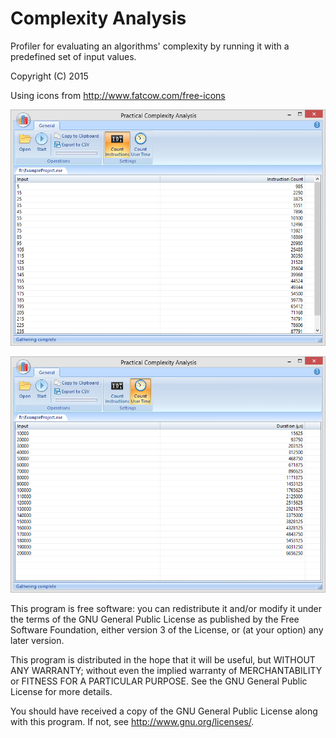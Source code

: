# Complexity Analysis

Profiler for evaluating an algorithms' complexity by running it with a predefined set of input values.

Copyright (C) 2015

Using icons from http://www.fatcow.com/free-icons

![Screenshot](doc/prime_counter-instructions.png)

![Screenshot](doc/prime_counter-user_time.png)

This program is free software: you can redistribute it and/or modify
it under the terms of the GNU General Public License as published by
the Free Software Foundation, either version 3 of the License, or
(at your option) any later version.

This program is distributed in the hope that it will be useful,
but WITHOUT ANY WARRANTY; without even the implied warranty of
MERCHANTABILITY or FITNESS FOR A PARTICULAR PURPOSE.  See the
GNU General Public License for more details.

You should have received a copy of the GNU General Public License
along with this program.  If not, see <http://www.gnu.org/licenses/>.